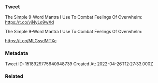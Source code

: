 ### Tweet
The Simple 9-Word Mantra I Use To Combat Feelings Of Overwhelm: https://t.co/vjNyLo9wXd

The Simple 9-Word Mantra I Use To Combat Feelings Of Overwhelm:

https://t.co/MLGssdMTXc

### Metadata
Tweet ID: 1518929775640948739
Created At: 2022-04-26T12:27:33.000Z

### Related

